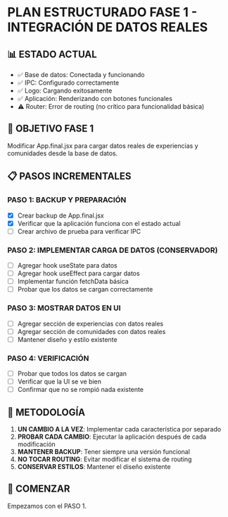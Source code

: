 # PLAN ESTRUCTURADO FASE 1 - INTEGRACIÓN DE DATOS REALES

## 📊 ESTADO ACTUAL
- ✅ Base de datos: Conectada y funcionando
- ✅ IPC: Configurado correctamente
- ✅ Logo: Cargando exitosamente
- ✅ Aplicación: Renderizando con botones funcionales
- ⚠️ Router: Error de routing (no crítico para funcionalidad básica)

## 🎯 OBJETIVO FASE 1
Modificar App.final.jsx para cargar datos reales de experiencias y comunidades desde la base de datos.

## 📋 PASOS INCREMENTALES

### PASO 1: BACKUP Y PREPARACIÓN
- [x] Crear backup de App.final.jsx
- [x] Verificar que la aplicación funciona con el estado actual
- [ ] Crear archivo de prueba para verificar IPC

### PASO 2: IMPLEMENTAR CARGA DE DATOS (CONSERVADOR)
- [ ] Agregar hook useState para datos
- [ ] Agregar hook useEffect para cargar datos
- [ ] Implementar función fetchData básica
- [ ] Probar que los datos se cargan correctamente

### PASO 3: MOSTRAR DATOS EN UI
- [ ] Agregar sección de experiencias con datos reales
- [ ] Agregar sección de comunidades con datos reales
- [ ] Mantener diseño y estilo existente

### PASO 4: VERIFICACIÓN
- [ ] Probar que todos los datos se cargan
- [ ] Verificar que la UI se ve bien
- [ ] Confirmar que no se rompió nada existente

## 🔧 METODOLOGÍA
1. **UN CAMBIO A LA VEZ**: Implementar cada característica por separado
2. **PROBAR CADA CAMBIO**: Ejecutar la aplicación después de cada modificación
3. **MANTENER BACKUP**: Tener siempre una versión funcional
4. **NO TOCAR ROUTING**: Evitar modificar el sistema de routing
5. **CONSERVAR ESTILOS**: Mantener el diseño existente

## 🚀 COMENZAR
Empezamos con el PASO 1.
